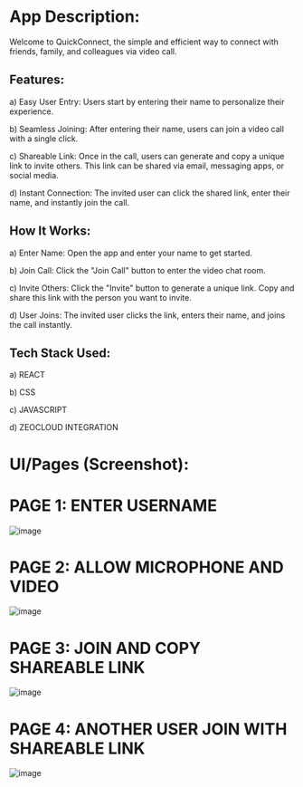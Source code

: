 # App Description:

Welcome to QuickConnect, the simple and efficient way to connect with friends, family, and colleagues via video call.

## Features:

a) Easy User Entry:
Users start by entering their name to personalize their experience.

b) Seamless Joining:
After entering their name, users can join a video call with a single click.

c) Shareable Link:
Once in the call, users can generate and copy a unique link to invite others.
This link can be shared via email, messaging apps, or social media.

d) Instant Connection:
The invited user can click the shared link, enter their name, and instantly join the call.


## How It Works:

a) Enter Name:
Open the app and enter your name to get started.

b) Join Call:
Click the "Join Call" button to enter the video chat room.

c) Invite Others:
Click the "Invite" button to generate a unique link.
Copy and share this link with the person you want to invite.

d) User Joins:
The invited user clicks the link, enters their name, and joins the call instantly.

## Tech Stack Used: 

a) REACT

b) CSS

c) JAVASCRIPT 

d) ZEOCLOUD INTEGRATION

# UI/Pages (Screenshot):

# PAGE 1: ENTER USERNAME
![image](https://github.com/harshitjoshi22/VideoCallApp/assets/170124286/e7aa14de-3a35-4d06-8f29-d818f9c45fb4)

# PAGE 2: ALLOW MICROPHONE AND VIDEO
![image](https://github.com/harshitjoshi22/VideoCallApp/assets/170124286/57875a97-9a69-476d-8842-cfe529db2e17)

# PAGE 3: JOIN AND COPY SHAREABLE LINK
![image](https://github.com/harshitjoshi22/VideoCallApp/assets/170124286/733bb846-17e3-484c-8f8f-5f307b9d72df)

# PAGE 4: ANOTHER USER JOIN WITH SHAREABLE LINK
![image](https://github.com/harshitjoshi22/VideoCallApp/assets/170124286/0dfd6dea-3fdc-405d-9acf-ab4902d3ce5b)






